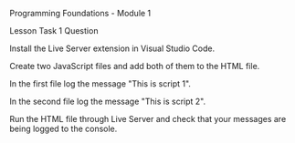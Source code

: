 Programming Foundations - Module 1

Lesson Task 1 Question

Install the Live Server extension in Visual Studio Code.

Create two JavaScript files and add both of them to the HTML file.

In the first file log the message "This is script 1".

In the second file log the message "This is script 2".

Run the HTML file through Live Server and check that your messages are being logged to the console.
